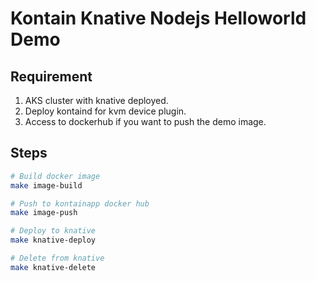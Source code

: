 # Kontain Knative Nodejs Helloworld Demo

## Requirement

1. AKS cluster with knative deployed.
2. Deploy kontaind for kvm device plugin.
3. Access to dockerhub if you want to push the demo image.

## Steps

```bash
# Build docker image
make image-build

# Push to kontainapp docker hub
make image-push

# Deploy to knative
make knative-deploy

# Delete from knative
make knative-delete
```